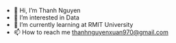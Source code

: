 - 👋 Hi, I’m  Thanh Nguyen
- 👀 I’m interested in Data 
- 🌱 I’m currently learning at RMIT University
- 📫 How to reach me thanhnguyenxuan970@gmail.com

<!---
bkdnltc2002/bkdnltc2002 is a ✨ special ✨ repository because its `README.md` (this file) appears on your GitHub profile.
You can click the Preview link to take a look at your changes.
--->
